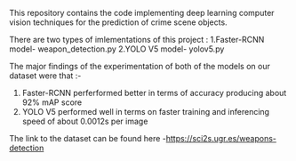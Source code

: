 This repository contains the code implementing deep learning computer vision techniques for the prediction of crime scene objects.

There are two types of imlementations of this project :
  1.Faster-RCNN model- weapon_detection.py
  2.YOLO V5 model- yolov5.py
  
 The major findings of the experimentation of both of the models on our dataset were that :-
  1. Faster-RCNN perferformed better in terms of accuracy producing about 92% mAP score
  2. YOLO V5 performed well in terms on faster training and inferencing speed of about 0.0012s per image
  
  The link to the dataset can be found here -https://sci2s.ugr.es/weapons-detection
 
